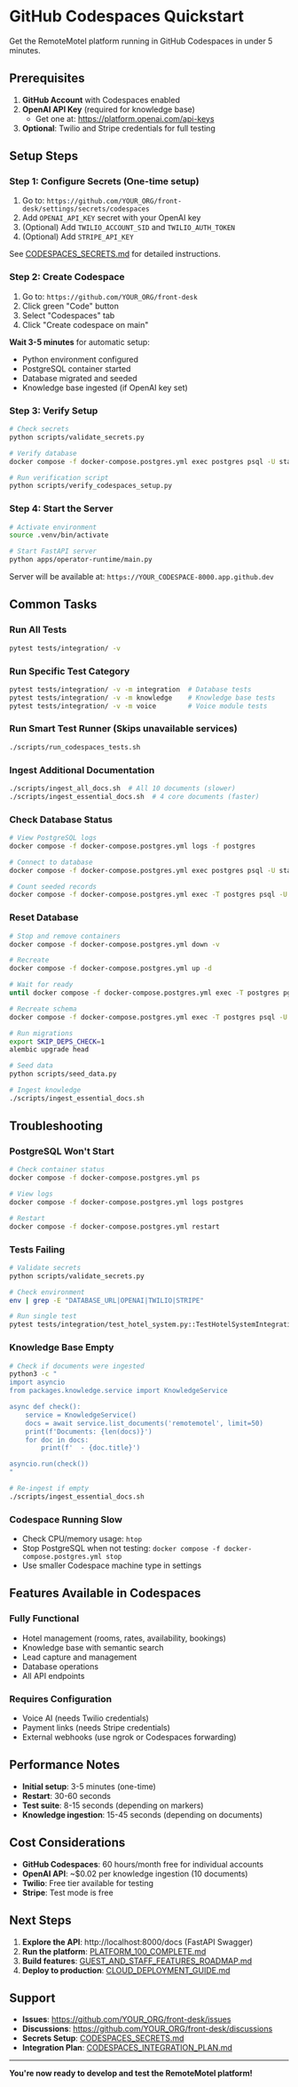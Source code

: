 # GitHub Codespaces Quickstart

Get the RemoteMotel platform running in GitHub Codespaces in under 5 minutes.

## Prerequisites

1. **GitHub Account** with Codespaces enabled
2. **OpenAI API Key** (required for knowledge base)
   - Get one at: https://platform.openai.com/api-keys
3. **Optional**: Twilio and Stripe credentials for full testing

## Setup Steps

### Step 1: Configure Secrets (One-time setup)

1. Go to: `https://github.com/YOUR_ORG/front-desk/settings/secrets/codespaces`
2. Add `OPENAI_API_KEY` secret with your OpenAI key
3. (Optional) Add `TWILIO_ACCOUNT_SID` and `TWILIO_AUTH_TOKEN`
4. (Optional) Add `STRIPE_API_KEY`

See [CODESPACES_SECRETS.md](CODESPACES_SECRETS.md) for detailed instructions.

### Step 2: Create Codespace

1. Go to: `https://github.com/YOUR_ORG/front-desk`
2. Click green "Code" button
3. Select "Codespaces" tab
4. Click "Create codespace on main"

**Wait 3-5 minutes** for automatic setup:
- Python environment configured
- PostgreSQL container started
- Database migrated and seeded
- Knowledge base ingested (if OpenAI key set)

### Step 3: Verify Setup

```bash
# Check secrets
python scripts/validate_secrets.py

# Verify database
docker compose -f docker-compose.postgres.yml exec postgres psql -U stayhive -d stayhive -c "SELECT COUNT(*) FROM rooms;"

# Run verification script
python scripts/verify_codespaces_setup.py
```

### Step 4: Start the Server

```bash
# Activate environment
source .venv/bin/activate

# Start FastAPI server
python apps/operator-runtime/main.py
```

Server will be available at: `https://YOUR_CODESPACE-8000.app.github.dev`

## Common Tasks

### Run All Tests

```bash
pytest tests/integration/ -v
```

### Run Specific Test Category

```bash
pytest tests/integration/ -v -m integration  # Database tests
pytest tests/integration/ -v -m knowledge    # Knowledge base tests
pytest tests/integration/ -v -m voice        # Voice module tests
```

### Run Smart Test Runner (Skips unavailable services)

```bash
./scripts/run_codespaces_tests.sh
```

### Ingest Additional Documentation

```bash
./scripts/ingest_all_docs.sh  # All 10 documents (slower)
./scripts/ingest_essential_docs.sh  # 4 core documents (faster)
```

### Check Database Status

```bash
# View PostgreSQL logs
docker compose -f docker-compose.postgres.yml logs -f postgres

# Connect to database
docker compose -f docker-compose.postgres.yml exec postgres psql -U stayhive -d stayhive

# Count seeded records
docker compose -f docker-compose.postgres.yml exec -T postgres psql -U stayhive -d stayhive -c "SELECT 'rooms' as table, COUNT(*) FROM rooms UNION SELECT 'rates', COUNT(*) FROM room_rates UNION SELECT 'availability', COUNT(*) FROM room_availability;"
```

### Reset Database

```bash
# Stop and remove containers
docker compose -f docker-compose.postgres.yml down -v

# Recreate
docker compose -f docker-compose.postgres.yml up -d

# Wait for ready
until docker compose -f docker-compose.postgres.yml exec -T postgres pg_isready -U stayhive; do sleep 1; done

# Recreate schema
docker compose -f docker-compose.postgres.yml exec -T postgres psql -U stayhive -d stayhive < scripts/create_knowledge_schema.sql

# Run migrations
export SKIP_DEPS_CHECK=1
alembic upgrade head

# Seed data
python scripts/seed_data.py

# Ingest knowledge
./scripts/ingest_essential_docs.sh
```

## Troubleshooting

### PostgreSQL Won't Start

```bash
# Check container status
docker compose -f docker-compose.postgres.yml ps

# View logs
docker compose -f docker-compose.postgres.yml logs postgres

# Restart
docker compose -f docker-compose.postgres.yml restart
```

### Tests Failing

```bash
# Validate secrets
python scripts/validate_secrets.py

# Check environment
env | grep -E "DATABASE_URL|OPENAI|TWILIO|STRIPE"

# Run single test
pytest tests/integration/test_hotel_system.py::TestHotelSystemIntegration::test_rate_service_integration -v
```

### Knowledge Base Empty

```bash
# Check if documents were ingested
python3 -c "
import asyncio
from packages.knowledge.service import KnowledgeService

async def check():
    service = KnowledgeService()
    docs = await service.list_documents('remotemotel', limit=50)
    print(f'Documents: {len(docs)}')
    for doc in docs:
        print(f'  - {doc.title}')

asyncio.run(check())
"

# Re-ingest if empty
./scripts/ingest_essential_docs.sh
```

### Codespace Running Slow

- Check CPU/memory usage: `htop`
- Stop PostgreSQL when not testing: `docker compose -f docker-compose.postgres.yml stop`
- Use smaller Codespace machine type in settings

## Features Available in Codespaces

### Fully Functional

- Hotel management (rooms, rates, availability, bookings)
- Knowledge base with semantic search
- Lead capture and management
- Database operations
- All API endpoints

### Requires Configuration

- Voice AI (needs Twilio credentials)
- Payment links (needs Stripe credentials)
- External webhooks (use ngrok or Codespaces forwarding)

## Performance Notes

- **Initial setup**: 3-5 minutes (one-time)
- **Restart**: 30-60 seconds
- **Test suite**: 8-15 seconds (depending on markers)
- **Knowledge ingestion**: 15-45 seconds (depending on documents)

## Cost Considerations

- **GitHub Codespaces**: 60 hours/month free for individual accounts
- **OpenAI API**: ~$0.02 per knowledge ingestion (10 documents)
- **Twilio**: Free tier available for testing
- **Stripe**: Test mode is free

## Next Steps

1. **Explore the API**: http://localhost:8000/docs (FastAPI Swagger)
2. **Run the platform**: [PLATFORM_100_COMPLETE.md](PLATFORM_100_COMPLETE.md)
3. **Build features**: [GUEST_AND_STAFF_FEATURES_ROADMAP.md](GUEST_AND_STAFF_FEATURES_ROADMAP.md)
4. **Deploy to production**: [CLOUD_DEPLOYMENT_GUIDE.md](CLOUD_DEPLOYMENT_GUIDE.md)

## Support

- **Issues**: https://github.com/YOUR_ORG/front-desk/issues
- **Discussions**: https://github.com/YOUR_ORG/front-desk/discussions
- **Secrets Setup**: [CODESPACES_SECRETS.md](CODESPACES_SECRETS.md)
- **Integration Plan**: [CODESPACES_INTEGRATION_PLAN.md](CODESPACES_INTEGRATION_PLAN.md)

---

**You're now ready to develop and test the RemoteMotel platform!**

